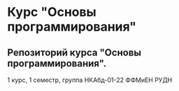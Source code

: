 # Курс "Основы программирования"

## Репозиторий курса "Основы программирования".
1 курс, 1 семестр, группа НКАбд-01-22 ФФМиЕН РУДН
